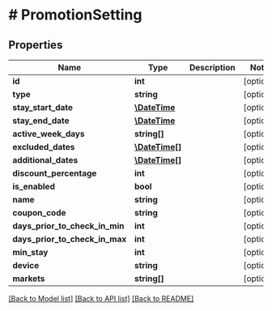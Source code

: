 # # PromotionSetting

## Properties

Name | Type | Description | Notes
------------ | ------------- | ------------- | -------------
**id** | **int** |  | [optional]
**type** | **string** |  | [optional]
**stay_start_date** | [**\DateTime**](\DateTime.md) |  | [optional]
**stay_end_date** | [**\DateTime**](\DateTime.md) |  | [optional]
**active_week_days** | **string[]** |  | [optional]
**excluded_dates** | [**\DateTime[]**](\DateTime.md) |  | [optional]
**additional_dates** | [**\DateTime[]**](\DateTime.md) |  | [optional]
**discount_percentage** | **int** |  | [optional]
**is_enabled** | **bool** |  | [optional]
**name** | **string** |  | [optional]
**coupon_code** | **string** |  | [optional]
**days_prior_to_check_in_min** | **int** |  | [optional]
**days_prior_to_check_in_max** | **int** |  | [optional]
**min_stay** | **int** |  | [optional]
**device** | **string** |  | [optional]
**markets** | **string[]** |  | [optional]

[[Back to Model list]](../../README.md#models) [[Back to API list]](../../README.md#endpoints) [[Back to README]](../../README.md)
